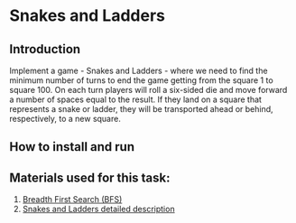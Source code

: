 # Snakes and Ladders
## Introduction 
Implement a game - Snakes and Ladders - where we need to find 
the minimum number of turns to end the game getting from the square 1 to square 100.
On each turn players will roll a six-sided die and move forward 
a number of spaces equal to the result. If they land on a square that 
represents a snake or ladder, they will be transported ahead or behind, 
respectively, to a new square.

## How to install and run


## Materials used for this task:
1. [Breadth First Search (BFS)](https://youtu.be/xlVX7dXLS64)
2. [Snakes and Ladders detailed description](https://www.geeksforgeeks.org/snake-ladder-problem-2/)
